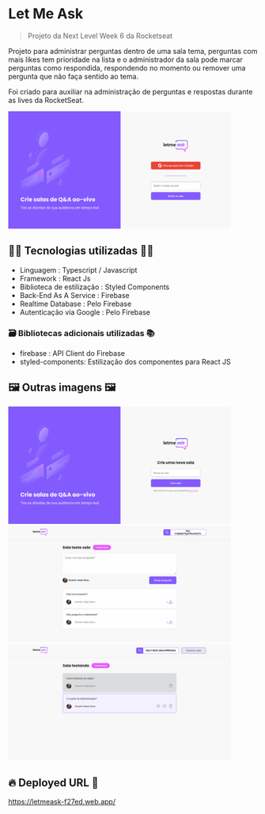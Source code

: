 # Let Me Ask

> Projeto da Next Level Week 6 da Rocketseat

Projeto para administrar perguntas dentro de uma sala tema, perguntas com mais
likes tem prioridade na lista e o administrador da sala pode marcar perguntas como respondida,
respondendo no momento ou remover uma pergunta que não faça sentido ao tema.

Foi criado para auxiliar na administração de perguntas e respostas durante as lives
da RocketSeat.

<img src="https://raw.githubusercontent.com/rodolfoHOk/portfolio-img/main/images/letmeask-1.png" alt="LetMeAsk Img1" width="450"/>

## 👨‍💻 Tecnologias utilizadas 👩‍💻

- Linguagem : Typescript / Javascript
- Framework : React Js
- Biblioteca de estilização : Styled Components
- Back-End As A Service : Firebase
- Realtime Database : Pelo Firebase
- Autenticação via Google : Pelo Firebase

### 🗃️ Bibliotecas adicionais utilizadas 📚

- firebase : API Client do Firebase
- styled-components: Estilização dos componentes para React JS

## 🖼️ Outras imagens 🖼️

<img src="https://raw.githubusercontent.com/rodolfoHOk/portfolio-img/main/images/letmeask-2.png" alt="LetMeAsk Img2" width="450"/>

<img src="https://raw.githubusercontent.com/rodolfoHOk/portfolio-img/main/images/letmeask-3.png" alt="LetMeAsk Img3" width="450"/>

<img src="https://raw.githubusercontent.com/rodolfoHOk/portfolio-img/main/images/letmeask-4.png" alt="LetMeAsk Img4" width="450"/>

## 🔥 Deployed URL 🔗

https://letmeask-f27ed.web.app/
